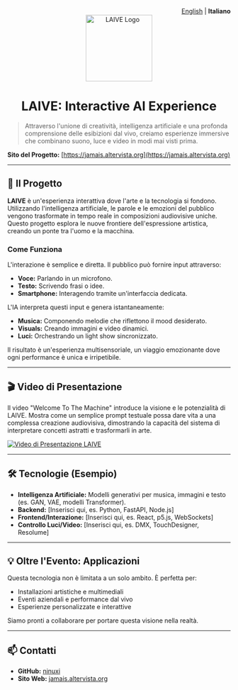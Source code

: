 <div align="right">
  <a href="README.md">English</a> | <strong>Italiano</strong>
</div>

<div align="center">
  <img src="URL_DEL_TUO_LOGO_QUI" alt="LAIVE Logo" width="150"/>
  <h1>LAIVE: Interactive AI Experience</h1>
</div>

> Attraverso l'unione di creatività, intelligenza artificiale e una profonda comprensione delle esibizioni dal vivo, creiamo esperienze immersive che combinano suono, luce e video in modi mai visti prima.

**Sito del Progetto:** [https://jamais.altervista.org](https://jamais.altervista.org)

---

## 🚀 Il Progetto

**LAIVE** è un'esperienza interattiva dove l'arte e la tecnologia si fondono. Utilizzando l'intelligenza artificiale, le parole e le emozioni del pubblico vengono trasformate in tempo reale in composizioni audiovisive uniche. Questo progetto esplora le nuove frontiere dell'espressione artistica, creando un ponte tra l'uomo e la macchina.

### Come Funziona

L'interazione è semplice e diretta. Il pubblico può fornire input attraverso:
* **Voce:** Parlando in un microfono.
* **Testo:** Scrivendo frasi o idee.
* **Smartphone:** Interagendo tramite un'interfaccia dedicata.

L'IA interpreta questi input e genera istantaneamente:
* **Musica:** Componendo melodie che riflettono il mood desiderato.
* **Visuals:** Creando immagini e video dinamici.
* **Luci:** Orchestrando un light show sincronizzato.

Il risultato è un'esperienza multisensoriale, un viaggio emozionante dove ogni performance è unica e irripetibile.

---

## 🎬 Video di Presentazione

Il video "Welcome To The Machine" introduce la visione e le potenzialità di LAIVE. Mostra come un semplice prompt testuale possa dare vita a una complessa creazione audiovisiva, dimostrando la capacità del sistema di interpretare concetti astratti e trasformarli in arte.

[![Video di Presentazione LAIVE](URL_DI_UNA_IMMAGINE_O_GIF_DEL_VIDEO)](URL_DEL_VIDEO_MP4_NEL_REPO)

---

## 🛠️ Tecnologie (Esempio)

* **Intelligenza Artificiale:** Modelli generativi per musica, immagini e testo (es. GAN, VAE, modelli Transformer).
* **Backend:** [Inserisci qui, es. Python, FastAPI, Node.js]
* **Frontend/Interazione:** [Inserisci qui, es. React, p5.js, WebSockets]
* **Controllo Luci/Video:** [Inserisci qui, es. DMX, TouchDesigner, Resolume]

---

## 💡 Oltre l'Evento: Applicazioni

Questa tecnologia non è limitata a un solo ambito. È perfetta per:
* Installazioni artistiche e multimediali
* Eventi aziendali e performance dal vivo
* Esperienze personalizzate e interattive

Siamo pronti a collaborare per portare questa visione nella realtà.

---

## 📫 Contatti

* **GitHub:** [ninuxi](https://github.com/ninuxi)
* **Sito Web:** [jamais.altervista.org](https://jamais.altervista.org)
